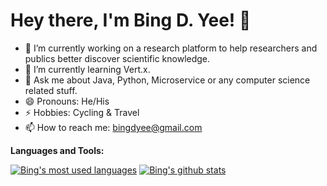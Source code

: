 # Hey there, I'm Bing D. Yee! 👋

- 🔭 I’m currently working on a research platform to help researchers and publics better discover scientific knowledge.
- 🌱 I’m currently learning Vert.x.
- 💬 Ask me about Java, Python, Microservice or any computer science related stuff.
- 😄 Pronouns: He/His
- ⚡ Hobbies: Cycling & Travel
- 📫 How to reach me: [bingdyee@gmail.com](mailto:bingdyee@gmail.com)

**Languages and Tools:** 

[![Bing's most used languages](https://github-readme-stats.vercel.app/api/top-langs/?username=bingdyee&theme=light&count_private=true&layout=compact)](https://github.com/vbintx)
[![Bing's github stats](https://github-readme-stats.vercel.app/api?username=bingdyee&show_icons=true&theme=light&line_height=27&include_all_commits=true&count_private=true&hide=issues,prs)](https://github.com/bingdyee)
